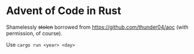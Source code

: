 # Advent of Code in Rust

Shamelessly ~~stolen~~ borrowed from https://github.com/thunder04/aoc (with permission, of course).

Use `cargo run <year> <day>`